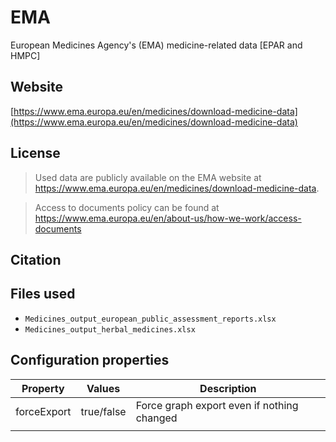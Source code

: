 # EMA

European Medicines Agency's (EMA) medicine-related data [EPAR and HMPC]

## Website

[https://www.ema.europa.eu/en/medicines/download-medicine-data](https://www.ema.europa.eu/en/medicines/download-medicine-data)

## License

> Used data are publicly available on the EMA website at https://www.ema.europa.eu/en/medicines/download-medicine-data.

> Access to documents policy can be found at https://www.ema.europa.eu/en/about-us/how-we-work/access-documents

## Citation



## Files used

  * ```Medicines_output_european_public_assessment_reports.xlsx```
  * ```Medicines_output_herbal_medicines.xlsx```

## Configuration properties

| Property       | Values     | Description |
| -------------- | ---------- | ----------- |
| forceExport    | true/false | Force graph export even if nothing changed |
|                |            |             |
